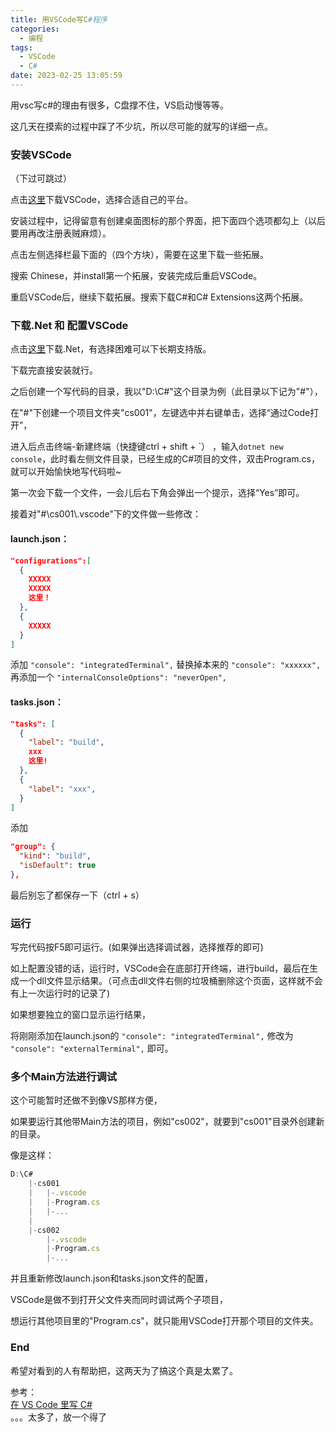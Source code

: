 ```yaml
---
title: 用VSCode写C#程序
categories:
  - 编程
tags:
  - VSCode
  - C#
date: 2023-02-25 13:05:59
---
```


用vsc写c#的理由有很多，C盘撑不住，VS启动慢等等。

这几天在摸索的过程中踩了不少坑，所以尽可能的就写的详细一点。

### 安装VSCode

（下过可跳过）

点击[这里](https://code.visualstudio.com/Download)下载VSCode，选择合适自己的平台。

安装过程中，记得留意有创建桌面图标的那个界面，把下面四个选项都勾上（以后要用再改注册表贼麻烦）。

点击左侧选择栏最下面的（四个方块），需要在这里下载一些拓展。

搜索 Chinese，并install第一个拓展，安装完成后重启VSCode。

重启VSCode后，继续下载拓展。搜索下载C#和C# Extensions这两个拓展。

### 下载.Net 和 配置VSCode

点击[这里](https://dotnet.microsoft.com/zh-cn/download)下载.Net，有选择困难可以下长期支持版。

下载完直接安装就行。

之后创建一个写代码的目录，我以"D:\C#\"这个目录为例（此目录以下记为"#\"），

在"#\"下创建一个项目文件夹"cs001"，左键选中并右键单击，选择“通过Code打开”，

进入后点击终端-新建终端（快捷键ctrl + shift + \`） ，输入`dotnet new console`，此时看左侧文件目录，已经生成的C#项目的文件，双击Program.cs，就可以开始愉快地写代码啦~

第一次会下载一个文件，一会儿后右下角会弹出一个提示，选择“Yes”即可。

接着对"#\cs001\\.vscode\"下的文件做一些修改：

#### launch.json：

``` json
"configurations":[
  {
    XXXXX
    XXXXX
    这里！
  },
  {
    XXXXX
  }
]
```
添加
`"console": "integratedTerminal",`
替换掉本来的
`"console": "xxxxxx",`
再添加一个
`"internalConsoleOptions": "neverOpen",`

#### tasks.json：

``` json
"tasks": [
  {
    "label": "build",
    xxx
    这里!
  },
  {
    "label": "xxx",
  }
]
```
添加
``` json
"group": {
  "kind": "build",
  "isDefault": true
},
```
最后别忘了都保存一下（ctrl + s）

### 运行

写完代码按F5即可运行。(如果弹出选择调试器，选择推荐的即可)

如上配置没错的话，运行时，VSCode会在底部打开终端，进行build，最后在生成一个dll文件显示结果。（可点击dll文件右侧的垃圾桶删除这个页面，这样就不会有上一次运行时的记录了)

如果想要独立的窗口显示运行结果，

将刚刚添加在launch.json的
`"console": "integratedTerminal",`
修改为
`"console": "externalTerminal",`
即可。

### 多个Main方法进行调试

这个可能暂时还做不到像VS那样方便，

如果要运行其他带Main方法的项目，例如"cs002"，就要到"cs001"目录外创建新的目录。

像是这样：
``` js
D:\C#
    |-cs001
    |   |-.vscode
    |   |-Program.cs
    |   |-...
    |
    |-cs002
        |-.vscode
        |-Program.cs
        |-...
```
并且重新修改launch.json和tasks.json文件的配置，

VSCode是做不到打开父文件夹而同时调试两个子项目，

想运行其他项目里的"Program.cs"，就只能用VSCode打开那个项目的文件夹。

### End

希望对看到的人有帮助把，这两天为了搞这个真是太累了。

参考：  
[在 VS Code 里写 C#](https://zhuanlan.zhihu.com/p/85678408)  
。。。太多了，放一个得了